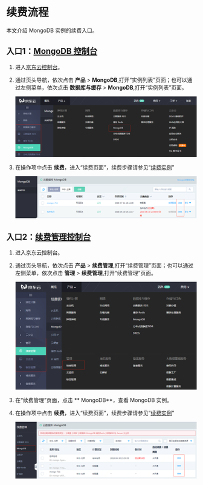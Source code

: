 # 续费流程

本文介绍 MongoDB 实例的续费入口。


## 入口1：[MongoDB 控制台](https://mongodb-console.jdcloud.com/mongodb)
1. 进入[京东云控制台](https://console.jdcloud.com/overview)。
2. 通过页头导航，依次点击 **产品** >  **MongoDB**,打开“实例列表”页面；也可以通过左侧菜单，依次点击 **数据库与缓存** > **MongoDB**,打开“实例列表”页面。

    ![](../../../../image/mongodb/mongo-039.png)


3. 在操作项中点击 **续费**，进入“续费页面”，续费步骤请参见“[续费实例](../Operation-Guide/Instance-Management/Renewal-Instructions.md)”

    ![](../../../../image/mongodb/mongo-040.png)


## 入口2：[续费管理控制台](https://renewal-console.jdcloud.com/renew/mongodb)
1. 进入京东云控制台。
2. 通过页头导航，依次点击 **产品** > **续费管理**,打开“续费管理”页面；也可以通过左侧菜单，依次点击 **管理** > **续费管理**,打开“续费管理”页面。

    ![](../../../../image/mongodb/mongo-041.png)

3. 在“续费管理”页面，点击 ** MongoDB**，查看 MongoDB 实例。
4. 在操作项中点击 **续费**，进入“续费页面”，续费步骤请参见“[续费实例](../Operation-Guide/Instance-Management/Renewal-Instructions.md)”

    ![](../../../../image/mongodb/mongo-042.png)
